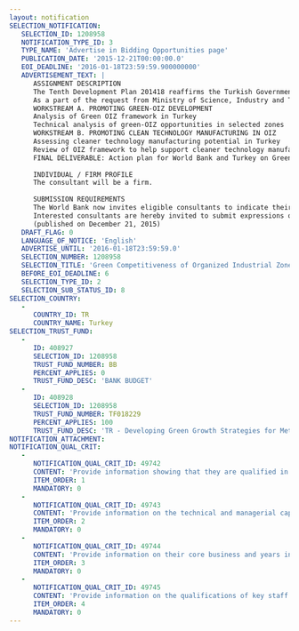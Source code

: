 ```yaml
---
layout: notification
SELECTION_NOTIFICATION: 
   SELECTION_ID: 1208958
   NOTIFICATION_TYPE_ID: 3
   TYPE_NAME: 'Advertise in Bidding Opportunities page'
   PUBLICATION_DATE: '2015-12-21T00:00:00.0'
   EOI_DEADLINE: '2016-01-18T23:59:59.900000000'
   ADVERTISEMENT_TEXT: |
      ASSIGNMENT DESCRIPTION
      The Tenth Development Plan 201418 reaffirms the Turkish Governments commitment to increasing productivity and competitiveness of the Turkish economy. Boosting export competitiveness is an important component in meeting Turkey's aim towards a high-value added exports-driven economy and high growth rates.  Industry has been a significant driver for Turkeys economic progress in the past decade, the sector contributes 27 percent of value added (% GDP). Based on World Economic Forums Global Competitiveness analysis, Turkey is among efficiency-driven economies, striving to reach the next tier, innovation-driven economies. The national plan targets the expansion of industrial base through planned development of Organized Industrial Zones (OIZs). Operational OIZs in Turkey have mostly completed their factor-driven state by ensuring basic infrastructure and utilities, and moved into efficiency-driven state which now requires them to improve the quality of service they provide within OIZs and enhance their attractiveness for FDI. Green measures can help maximize efficiency potential of OIZs while targeting elevating resource consumption, waste generation and GHG emissions as a result of increased OIZ activities, while presenting a branding opportunity that improves competitiveness of the zone itself. The OIZs also develop important ties with the cities in which they operate and constitute and important part of sustainability at the city level through introducing green growth concepts.
      As a part of the request from Ministry of Science, Industry and Tehcnology has requested from the World Bank the undertaking of the following analysis:
      WORKSTREAM A. PROMOTING GREEN-OIZ DEVELOPMENT 
      Analysis of Green OIZ framework in Turkey 
      Technical analysis of green-OIZ opportunities in selected zones 
      WORKSTREAM B. PROMOTING CLEAN TECHNOLOGY MANUFACTURING IN OIZ 
      Assessing cleaner technology manufacturing potential in Turkey 
      Review of OIZ framework to help support cleaner technology manufacturing (CTM) 
      FINAL DELIVERABLE: Action plan for World Bank and Turkey on Green and Competitive OIZ
      
      INDIVIDUAL / FIRM PROFILE
      The consultant will be a firm. 
      
      SUBMISSION REQUIREMENTS
      The World Bank now invites eligible consultants to indicate their interest in providing the services. Interested consultants must provide information indicating that they are qualified to perform the services (brochures, description of similar assignments, experience in similar conditions, availability of appropriate skills among staff, etc. for firms; CV and cover letter for individuals). 
      Interested consultants are hereby invited to submit expressions of interest.
      (published on December 21, 2015)
   DRAFT_FLAG: 0
   LANGUAGE_OF_NOTICE: 'English'
   ADVERTISE_UNTIL: '2016-01-18T23:59:59.0'
   SELECTION_NUMBER: 1208958
   SELECTION_TITLE: 'Green Competitiveness of Organized Industrial Zones in Turkey'
   BEFORE_EOI_DEADLINE: 6
   SELECTION_TYPE_ID: 2
   SELECTION_SUB_STATUS_ID: 8
SELECTION_COUNTRY: 
   - 
      COUNTRY_ID: TR
      COUNTRY_NAME: Turkey
SELECTION_TRUST_FUND: 
   - 
      ID: 408927
      SELECTION_ID: 1208958
      TRUST_FUND_NUMBER: BB
      PERCENT_APPLIES: 0
      TRUST_FUND_DESC: 'BANK BUDGET'
   - 
      ID: 408928
      SELECTION_ID: 1208958
      TRUST_FUND_NUMBER: TF018229
      PERCENT_APPLIES: 100
      TRUST_FUND_DESC: 'TR - Developing Green Growth Strategies for Metropolitan Municipalities'
NOTIFICATION_ATTACHMENT: 
NOTIFICATION_QUAL_CRIT: 
   - 
      NOTIFICATION_QUAL_CRIT_ID: 49742
      CONTENT: 'Provide information showing that they are qualified in the field of the assignment.'
      ITEM_ORDER: 1
      MANDATORY: 0
   - 
      NOTIFICATION_QUAL_CRIT_ID: 49743
      CONTENT: 'Provide information on the technical and managerial capabilities of the firm.'
      ITEM_ORDER: 2
      MANDATORY: 0
   - 
      NOTIFICATION_QUAL_CRIT_ID: 49744
      CONTENT: 'Provide information on their core business and years in business.'
      ITEM_ORDER: 3
      MANDATORY: 0
   - 
      NOTIFICATION_QUAL_CRIT_ID: 49745
      CONTENT: 'Provide information on the qualifications of key staff.'
      ITEM_ORDER: 4
      MANDATORY: 0
---
```

